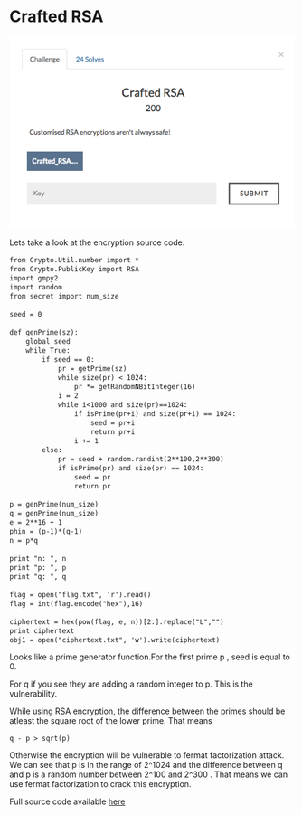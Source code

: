 # Crafted RSA

![](CraftedRSA.png)

Lets take a look at the encryption source code.

```
from Crypto.Util.number import *
from Crypto.PublicKey import RSA
import gmpy2
import random
from secret import num_size

seed = 0

def genPrime(sz):
    global seed
    while True:
        if seed == 0:
            pr = getPrime(sz)
            while size(pr) < 1024:
                pr *= getRandomNBitInteger(16)
            i = 2
            while i<1000 and size(pr)==1024:
                if isPrime(pr+i) and size(pr+i) == 1024:
                    seed = pr+i
                    return pr+i
                i += 1
        else:
            pr = seed + random.randint(2**100,2**300)
            if isPrime(pr) and size(pr) == 1024:
                seed = pr
                return pr

p = genPrime(num_size)
q = genPrime(num_size)
e = 2**16 + 1
phin = (p-1)*(q-1)
n = p*q

print "n: ", n
print "p: ", p
print "q: ", q

flag = open("flag.txt", 'r').read()
flag = int(flag.encode("hex"),16)

ciphertext = hex(pow(flag, e, n))[2:].replace("L","")
print ciphertext
obj1 = open("ciphertext.txt", 'w').write(ciphertext)
```

Looks like a prime generator function.For the first prime p , seed is equal to 0.

For q if you see they are adding a random integer to p.
This is the vulnerability.

While using RSA encryption, the difference between the primes should be atleast the square root of the lower prime.
That means
```
q - p > sqrt(p)
```
Otherwise the encryption will be vulnerable to fermat factorization attack.
We can see that p is in the range of 2^1024 and the difference between q and p is a random number between 2^100 and 2^300 . That means we can use fermat factorization to crack this encryption.

Full source code available [here](crack.py)
